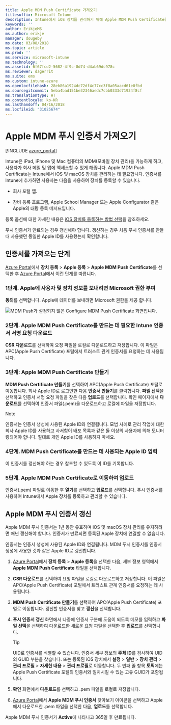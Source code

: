 ```yaml
---
title: Apple MDM Push Certificate 가져오기
titlesuffix: Microsoft Intune
description: Intune에서 iOS 장치를 관리하기 위해 Apple MDM Push Certificate를 가져오는 단계를 알아봅니다.
keywords: ''
author: ErikjeMS
ms.author: erikje
manager: dougeby
ms.date: 03/08/2018
ms.topic: article
ms.prod: ''
ms.service: microsoft-intune
ms.technology: ''
ms.assetid: 6f67fcd2-5682-4f9c-8d74-d4ab69dc978c
ms.reviewer: dagerrit
ms.suite: ems
ms.custom: intune-azure
ms.openlocfilehash: 28eb86a1924dc72df4c77cc3f8a05aacd61e0fbd
ms.sourcegitcommit: 5eba4bad151be32346aedc7cbb0333d71934f8cf
ms.translationtype: HT
ms.contentlocale: ko-KR
ms.lasthandoff: 04/16/2018
ms.locfileid: "31025674"
---
```

# <a name="get-an-apple-mdm-push-certificate"></a>Apple MDM 푸시 인증서 가져오기

[!INCLUDE [azure_portal](./includes/azure_portal.md)]

Intune은 iPad, iPhone 및 Mac 컴퓨터의 MDM(모바일 장치 관리)을 가능하게 하고, 사용자가 회사 메일 및 앱에 액세스할 수 있게 해줍니다. Apple MDM Push Certificate는 Intune에서 iOS 및 macOS 장치를 관리하는 데 필요합니다. 인증서를 Intune에 추가하면 사용자는 다음을 사용하여 장치를 등록할 수 있습니다.

- 회사 포털 앱.

- 장비 등록 프로그램, Apple School Manager 또는 Apple Configurator 같은 Apple의 대량 등록 메서드입니다.

등록 옵션에 대한 자세한 내용은 [iOS 장치를 등록하는 방법 선택](enrollment-method-choose-ios.md)을 참조하세요.

푸시 인증서가 만료되는 경우 갱신해야 합니다. 갱신하는 경우 처음 푸시 인증서를 만들 때 사용했던 동일한 Apple ID를 사용했는지 확인합니다.


## <a name="steps-to-get-your-certificate"></a>인증서를 가져오는 단계
[Azure Portal](https://portal.azure.com)에서 **장치 등록** > **Apple 등록** > **Apple MDM Push Certificate**를 선택한 후 [Azure Portal](https://portal.azure.com)에서 이런 단계를 따릅니다.

### <a name="step-1-grant-microsoft-permission-to-send-user-and-device-information-to-apple"></a>1단계. Apple에 사용자 및 장치 정보를 보내려면 Microsoft 권한 부여
**동의**를 선택합니다. Apple에 데이터를 보내려면 Microsoft 권한을 제공 합니다.

![MDM Push가 설정되지 않은 Configure MDM Push Certificate 화면입니다.](./media/create-mdm-push-certificate.png)

### <a name="step-2-download-the-intune-certificate-signing-request-required-to-create-an-apple-mdm-push-certificate"></a>2단계. Apple MDM Push Certificate를 만드는 데 필요한 Intune 인증서 서명 요청 다운로드
**CSR 다운로드**를 선택하여 요청 파일을 로컬로 다운로드하고 저장합니다. 이 파일은 APC(Apple Push Certificate) 포털에서 트러스트 관계 인증서를 요청하는 데 사용됩니다.

  ### <a name="step-3-create-an-apple-mdm-push-certificate"></a>3단계: Apple MDM Push Certificate 만들기
**MDM Push Certificate 만들기**를 선택하여 APC(Apple Push Certificate) 포털로 이동합니다. 회사 Apple ID로 로그인한 다음 **인증서 만들기**를 클릭합니다. **파일 선택**을 선택하고 인증서 서명 요청 파일을 찾은 다음 **업로드**를 선택합니다. 확인 페이지에서 **다운로드**를 선택하여 인증서 파일(.pem)을 다운로드하고 로컬에 파일을 저장합니다.

> [!NOTE]
> 인증서는 인증서 생성에 사용된 Apple ID와 연결됩니다. 모범 사례로 관리 작업에 대한 회사 Apple ID를 사용하고 사서함이 배포 목록과 같은 둘 이상의 사용자에 의해 모니터링되어야 합니다. 절대로 개인 Apple ID를 사용하지 마세요.

### <a name="step-4-enter-the-apple-id-used-to-create-your-apple-mdm-push-certificate"></a>4단계. MDM Push Certificate를 만드는 데 사용되는 Apple ID 입력
이 인증서를 갱신해야 하는 경우 참조할 수 있도록 이 ID를 기록합니다.

### <a name="step-5-browse-to-your-apple-mdm-push-certificate-to-upload"></a>5단계. Apple MDM Push Certificate로 이동하여 업로드
인증서(.pem) 파일로 이동한 후 **열기**를 선택하고 **업로드**를 선택합니다. 푸시 인증서를 사용하여 Intune에서 Apple 장치를 등록하고 관리할 수 있습니다.

## <a name="renew-apple-mdm-push-certificate"></a>Apple MDM 푸시 인증서 갱신
Apple MDM 푸시 인증서는 1년 동안 유효하며 iOS 및 macOS 장치 관리를 유지하려면 매년 갱신해야 합니다. 인증서가 만료되면 등록된 Apple 장치에 연결할 수 없습니다.

인증서는 인증서 생성에 사용된 Apple ID와 연결됩니다. MDM 푸시 인증서를 인증서 생성에 사용한 것과 같은 Apple ID로 갱신합니다.

1. [Azure Portal](https://portal.azure.com)에서 **장치 등록** > **Apple 등록**을 선택한 다음, 세부 정보 영역에서 **Apple MDM Push Certificate** 타일을 선택합니다.
2. **CSR 다운로드**를 선택하여 요청 파일을 로컬로 다운로드하고 저장합니다. 이 파일은 APC(Apple Push Certificate) 포털에서 트러스트 관계 인증서를 요청하는 데 사용됩니다.
3. **MDM Push Certificate 만들기**를 선택하여 APC(Apple Push Certificate) 포털로 이동합니다. 갱신할 인증서를 찾고 **갱신**을 선택합니다.
4. **푸시 인증서 갱신** 화면에서 나중에 인증서 구분에 도움이 되도록 메모를 입력하고 **파일 선택**을 선택하여 다운로드한 새로운 요청 파일을 선택한 후 **업로드**를 선택합니다.
   > [!TIP]
   > UID로 인증서를 식별할 수 있습니다. 인증서 세부 정보의 **주체 ID**를 검사하여 UID의 GUID 부분을 찾습니다. 또는 등록된 iOS 장치에서 **설정** > **일반** > **장치** **관리** > **관리 프로필** > **자세한 내용** > **관리 프로필**로 이동합니다. 두 번째 줄 항목 **토픽**에는 Apple Push Certificate 포털의 인증서와 일치시킬 수 있는 고유 GUID가 포함됩니다.
 
6. **확인** 화면에서 **다운로드**를 선택하고 .pem 파일을 로컬로 저장합니다.
7. [Azure Portal](https://portal.azure.com)에서 **Apple MDM 푸시 인증서** 찾아보기 아이콘을 선택하고 Apple에서 다운로드한 .pem 파일을 선택한 다음, **업로드**를 선택합니다.

Apple MDM 푸시 인증서가 **Active**에 나타나고 365일 후 만료됩니다.
